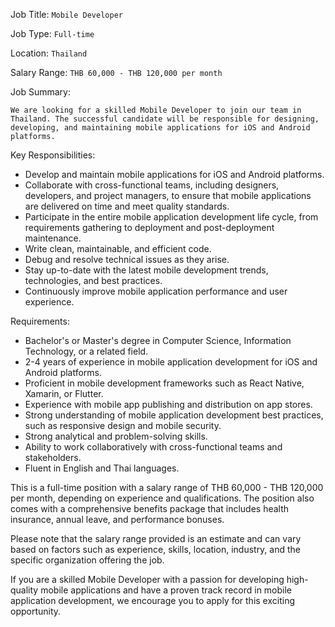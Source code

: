 Job Title: `Mobile Developer`

Job Type: `Full-time`

Location: `Thailand`

Salary Range: `THB 60,000 - THB 120,000 per month`

Job Summary:

`We are looking for a skilled Mobile Developer to join our team in Thailand. The successful candidate will be responsible for designing, developing, and maintaining mobile applications for iOS and Android platforms.`

Key Responsibilities:

* Develop and maintain mobile applications for iOS and Android platforms.
* Collaborate with cross-functional teams, including designers, developers, and project managers, to ensure that mobile applications are delivered on time and meet quality standards.
* Participate in the entire mobile application development life cycle, from requirements gathering to deployment and post-deployment maintenance.
* Write clean, maintainable, and efficient code.
* Debug and resolve technical issues as they arise.
* Stay up-to-date with the latest mobile development trends, technologies, and best practices.
* Continuously improve mobile application performance and user experience.

Requirements:

* Bachelor's or Master's degree in Computer Science, Information Technology, or a related field.
* 2-4 years of experience in mobile application development for iOS and Android platforms.
* Proficient in mobile development frameworks such as React Native, Xamarin, or Flutter.
* Experience with mobile app publishing and distribution on app stores.
* Strong understanding of mobile application development best practices, such as responsive design and mobile security.
* Strong analytical and problem-solving skills.
* Ability to work collaboratively with cross-functional teams and stakeholders.
* Fluent in English and Thai languages.

This is a full-time position with a salary range of THB 60,000 - THB 120,000 per month, depending on experience and qualifications. The position also comes with a comprehensive benefits package that includes health insurance, annual leave, and performance bonuses.

Please note that the salary range provided is an estimate and can vary based on factors such as experience, skills, location, industry, and the specific organization offering the job.

If you are a skilled Mobile Developer with a passion for developing high-quality mobile applications and have a proven track record in mobile application development, we encourage you to apply for this exciting opportunity.
